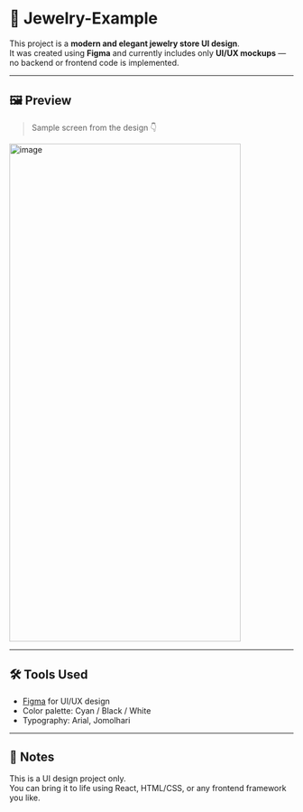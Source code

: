 # 💎 Jewelry-Example

This project is a **modern and elegant jewelry store UI design**.  
It was created using **Figma** and currently includes only **UI/UX mockups** — no backend or frontend code is implemented.

---

## 🖼️ Preview

> Sample screen from the design 👇


<img width="410" height="882" alt="image" src="https://github.com/user-attachments/assets/b88d8bc1-5a64-4c40-8e4b-05e38280e36a" />


---

## 🛠️ Tools Used

- [Figma](https://www.figma.com/) for UI/UX design
- Color palette: Cyan / Black / White
- Typography: Arial, Jomolhari

---

## 📌 Notes

This is a UI design project only.  
You can bring it to life using React, HTML/CSS, or any frontend framework you like.


